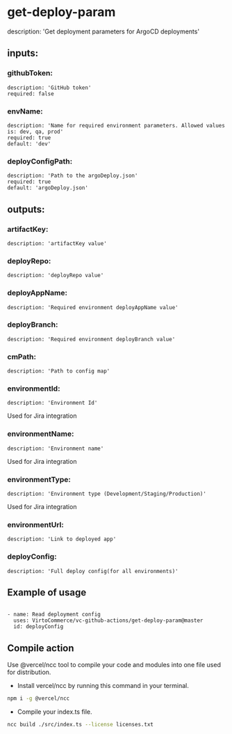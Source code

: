# get-deploy-param

description: 'Get deployment parameters for ArgoCD deployments'

## inputs:

### githubToken:

    description: 'GitHub token'
    required: false

### envName:

    description: 'Name for required environment parameters. Allowed values is: dev, qa, prod'
    required: true
    default: 'dev'

### deployConfigPath:

    description: 'Path to the argoDeploy.json'
    required: true
    default: 'argoDeploy.json'

## outputs:

### artifactKey:

    description: 'artifactKey value'

### deployRepo: 

    description: 'deployRepo value'

### deployAppName:

    description: 'Required environment deployAppName value'

### deployBranch:

    description: 'Required environment deployBranch value'

### cmPath:

    description: 'Path to config map'

### environmentId:

    description: 'Environment Id'
Used for Jira integration

### environmentName:

    description: 'Environment name'
Used for Jira integration

### environmentType:

    description: 'Environment type (Development/Staging/Production)'
Used for Jira integration

### environmentUrl:

    description: 'Link to deployed app'

### deployConfig:

    description: 'Full deploy config(for all environments)'

## Example of usage

```

- name: Read deployment config
  uses: VirtoCommerce/vc-github-actions/get-deploy-param@master
  id: deployConfig

```

## Compile action

Use @vercel/ncc tool to compile your code and modules into one file used for distribution.

- Install vercel/ncc by running this command in your terminal.

```bash
npm i -g @vercel/ncc
```

- Compile your index.ts file.

```bash
ncc build ./src/index.ts --license licenses.txt
```